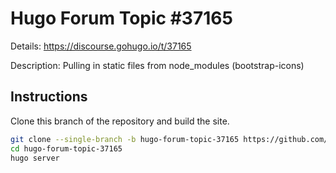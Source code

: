 # Hugo Forum Topic #37165

Details: <https://discourse.gohugo.io/t/37165>

Description: Pulling in static files from node_modules (bootstrap-icons)

## Instructions

Clone this branch of the repository and build the site.

```bash
git clone --single-branch -b hugo-forum-topic-37165 https://github.com/jmooring/hugo-testing hugo-forum-topic-37165
cd hugo-forum-topic-37165
hugo server
```
